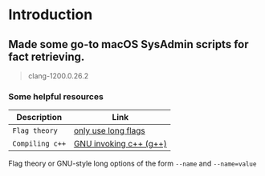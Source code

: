 # Introduction
## Made some go-to macOS SysAdmin scripts for fact retrieving.
> clang-1200.0.26.2
### Some helpful resources

| Description | Link |
| --- | --- |
| `Flag theory`            | [only use long flags](https://changelog.com/posts/use-long-flags-when-scripting)                  |
| `Compiling c++`          | [GNU invoking c++ (g++)](https://gcc.gnu.org/onlinedocs/gcc/Invoking-G_002b_002b.html)            |

Flag theory or GNU-style long options of the form `--name` and `--name=value`


